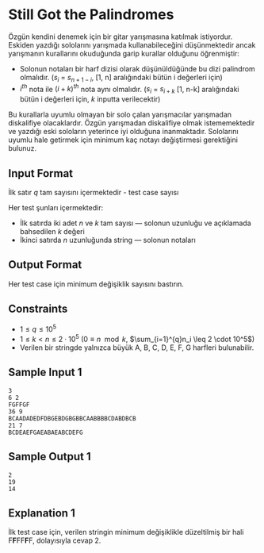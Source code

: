 <script src="https://cdn.mathjax.org/mathjax/latest/MathJax.js?config=TeX-AMS-MML_HTMLorMML" type="text/javascript"></script>

# Still Got the Palindromes
Özgün kendini denemek için bir gitar yarışmasına katılmak istiyordur. Eskiden yazdığı sololarını yarışmada kullanabileceğini düşünmektedir ancak yarışmanın kurallarını okuduğunda garip kurallar olduğunu öğrenmiştir:

-   Solonun notaları bir harf dizisi olarak düşünüldüğünde bu dizi palindrom olmalıdır. ($s_i$ = $s_{n+1-i}$, \[1, n\] aralığındaki bütün i değerleri için)
-   $i^{th}$ nota ile $(i+k)^{th}$ nota aynı olmalıdır. ($s_i$ = $s_{i+k}$ \[1, n-k\] aralığındaki bütün i değerleri için, $k$ inputta verilecektir)

Bu kurallarla uyumlu olmayan bir solo çalan yarışmacılar yarışmadan diskalifiye olacaklardır. Özgün yarışmadan diskalifiye olmak istememektedir ve yazdığı eski soloların yeterince iyi olduğuna inanmaktadır. Sololarını uyumlu hale getirmek için minimum kaç notayı değiştirmesi gerektiğini bulunuz.

## Input Format
İlk satır $q$ tam sayısını içermektedir - test case sayısı

Her test şunları içermektedir:
-   İlk satırda iki adet $n$ ve $k$ tam sayısı — solonun uzunluğu ve açıklamada bahsedilen $k$ değeri
-   İkinci satırda $n$ uzunluğunda string — solonun notaları

## Output Format
Her test case için minimum değişiklik sayısını bastırın.

## Constraints
-   $1 \leq q \leq 10^5$
-   $1 \leq k < n \leq 2 \cdot 10^5$ ($0 \equiv n\mod{k}$, $\sum_{i=1}^{q}n_i \leq 2 \cdot 10^5$)
-   Verilen bir stringde yalnızca büyük A, B, C, D, E, F, G harfleri bulunabilir.

## Sample Input 1
```
3
6 2
FGFFGF
36 9
BCAADADEDFDBGEBDGBGBBCAABBBBCDABDBCB
21 7
BCDEAEFGAEABAEABCDEFG
```

## Sample Output 1
```
2
19
14
```

## Explanation 1
İlk test case için, verilen stringin minimum değişiklikle düzeltilmiş bir hali F**F**FF**F**F, dolayısıyla cevap 2.